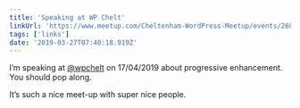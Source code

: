 ```yaml
---
title: 'Speaking at WP Chelt'
linkUrl: 'https://www.meetup.com/Cheltenham-WordPress-Meetup/events/260083011/'
tags: ['links'] 
date: '2019-03-27T07:40:18.919Z'
---
```

I’m speaking at [@wpchelt](//twitter.com/wpchelt) on 17/04/2019 about progressive enhancement. You should pop along.

It’s such a nice meet-up with super nice people.  